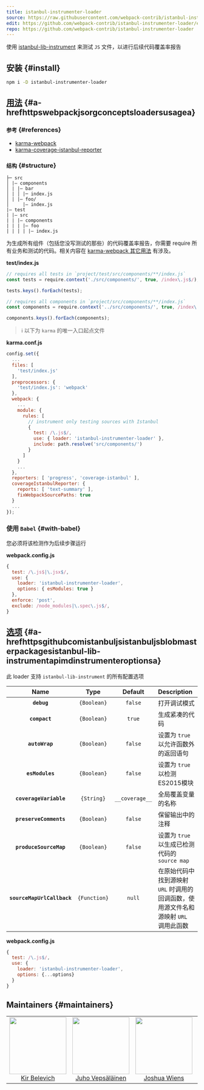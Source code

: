```yaml
---
title: istanbul-instrumenter-loader
source: https://raw.githubusercontent.com/webpack-contrib/istanbul-instrumenter-loader/master/README.md
edit: https://github.com/webpack-contrib/istanbul-instrumenter-loader/edit/master/README.md
repo: https://github.com/webpack-contrib/istanbul-instrumenter-loader
---
```



使用 [istanbul-lib-instrument](https://github.com/istanbuljs/istanbuljs/tree/master/packages/istanbul-lib-instrument) 来测试 `JS` 文件，以进行后续代码覆盖率报告

## 安装 {#install}

```bash
npm i -D istanbul-instrumenter-loader
```

## <a href="https://webpack.js.org/concepts/loaders">用法</a> {#a-hrefhttpswebpackjsorgconceptsloadersusagea}

### `参考` {#references}

* [karma-webpack](https://github.com/webpack/karma-webpack)
* [karma-coverage-istanbul-reporter](https://github.com/mattlewis92/karma-coverage-istanbul-reporter)

### `结构` {#structure}

```
├─ src
│ |– components
│ | |– bar
│ | │ |─ index.js
│ | |– foo/
│     |– index.js
|– test
| |– src
| | |– components
| | | |– foo
| | | | |– index.js
```

为生成所有组件（包括您没写测试的那些）的代码覆盖率报告，你需要 require 所有业务和测试的代码。相关内容在 [karma-webpack 其它用法](https://github.com/webpack/karma-webpack#alternative-usage) 有涉及。 

**test/index.js**
```js
// requires all tests in `project/test/src/components/**/index.js`
const tests = require.context('./src/components/', true, /index\.js$/);

tests.keys().forEach(tests);

// requires all components in `project/src/components/**/index.js`
const components = require.context('../src/components/', true, /index\.js$/);

components.keys().forEach(components);
```

> ℹ️   以下为  `karma`  的唯一入口起点文件 

**karma.conf.js**
```js
config.set({
  ...
  files: [
    'test/index.js'
  ],
  preprocessors: {
    'test/index.js': 'webpack'
  },
  webpack: {
    ...
    module: {
      rules: [
        // instrument only testing sources with Istanbul
        {
          test: /\.js$/,
          use: { loader: 'istanbul-instrumenter-loader' },
          include: path.resolve('src/components/')
        }
      ]
    }
    ...
  },
  reporters: [ 'progress', 'coverage-istanbul' ],
  coverageIstanbulReporter: {
    reports: [ 'text-summary' ],
    fixWebpackSourcePaths: true
  }
  ...
});
```

### 使用 `Babel` {#with-babel}

您必须将该检测作为后续步骤运行

**webpack.config.js**
```js
{
  test: /\.js$|\.jsx$/,
  use: {
    loader: 'istanbul-instrumenter-loader',
    options: { esModules: true }
  },
  enforce: 'post',
  exclude: /node_modules|\.spec\.js$/,
}
```

## <a href="https://github.com/istanbuljs/istanbuljs/blob/master/packages/istanbul-lib-instrument/api.md#instrumenter">选项</a> {#a-hrefhttpsgithubcomistanbuljsistanbuljsblobmasterpackagesistanbul-lib-instrumentapimdinstrumenteroptionsa}

 此 loader 支持  `istanbul-lib-instrument`  的所有配置选项 

|Name|Type|Default|Description|
|:--:|:--:|:-----:|:----------|
|**`debug`**|`{Boolean}`|`false`|打开调试模式|
|**`compact`**|`{Boolean}`|`true`|生成紧凑的代码|
|**`autoWrap`**|`{Boolean}`|`false`|设置为 `true` 以允许函数外的返回语句|
|**`esModules`**|`{Boolean}`|`false`|设置为 `true` 以检测ES2015模块|
|**`coverageVariable`**|`{String}`|`__coverage__`|全局覆盖变量的名称|
|**`preserveComments`**|`{Boolean}`|`false`|保留输出中的注释|
|**`produceSourceMap`**|`{Boolean}`|`false`|设置为 `true` 以生成已检测代码的 `source map`|
|**`sourceMapUrlCallback`**|`{Function}`|`null`|在原始代码中找到源映射 `URL` 时调用的回调函数，使用源文件名和源映射 `URL` 调用此函数|

**webpack.config.js**
```js
{
  test: /\.js$/,
  use: {
    loader: 'istanbul-instrumenter-loader',
    options: {...options}
  }
}
```

## Maintainers {#maintainers}

<table>
  <tbody>
    <tr>
      <td align="center">
        <img width="150" height="150"
        src="https://avatars.githubusercontent.com/u/266822?v=3&s=150">
        </br>
        <a href="https://github.com/deepsweet">Kir Belevich</a>
      </td>
      <td align="center">
        <a href="https://github.com/bebraw">
          <img width="150" height="150" src="https://github.com/bebraw.png?v=3&s=150">
          </br>
          Juho Vepsäläinen
        </a>
      </td>
      <td align="center">
        <a href="https://github.com/d3viant0ne">
          <img width="150" height="150" src="https://github.com/d3viant0ne.png?v=3&s=150">
          </br>
          Joshua Wiens
        </a>
      </td>
      <td align="center">
        <a href="https://github.com/michael-ciniawsky">
          <img width="150" height="150" src="https://github.com/michael-ciniawsky.png?v=3&s=150">
          </br>
          Michael Ciniawsky
        </a>
      </td>
      <td align="center">
        <a href="https://github.com/mattlewis92">
          <img width="150" height="150" src="https://github.com/mattlewis92.png?v=3&s=150">
          </br>
          Matt Lewis
        </a>
      </td>
    </tr>
  <tbody>
</table>


[npm]: https://img.shields.io/npm/v/istanbul-instrumenter-loader.svg
[npm-url]: https://npmjs.com/package/istanbul-instrumenter-loader

[node]: https://img.shields.io/node/v/istanbul-instrumenter-loader.svg
[node-url]: https://nodejs.org/

[deps]: https://david-dm.org/webpack-contrib/istanbul-instrumenter-loader.svg
[deps-url]: https://david-dm.org/webpack-contrib/istanbul-instrumenter-loader

[tests]: http://img.shields.io/travis/webpack-contrib/istanbul-instrumenter-loader.svg
[tests-url]: https://travis-ci.org/webpack-contrib/istanbul-instrumenter-loader

[cover]: https://codecov.io/gh/webpack-contrib/istanbul-instrumenter-loader/branch/master/graph/badge.svg
[cover-url]: https://codecov.io/gh/webpack-contrib/istanbul-instrumenter-loader

[chat]: https://badges.gitter.im/webpack/webpack.svg
[chat-url]: https://gitter.im/webpack/webpack
